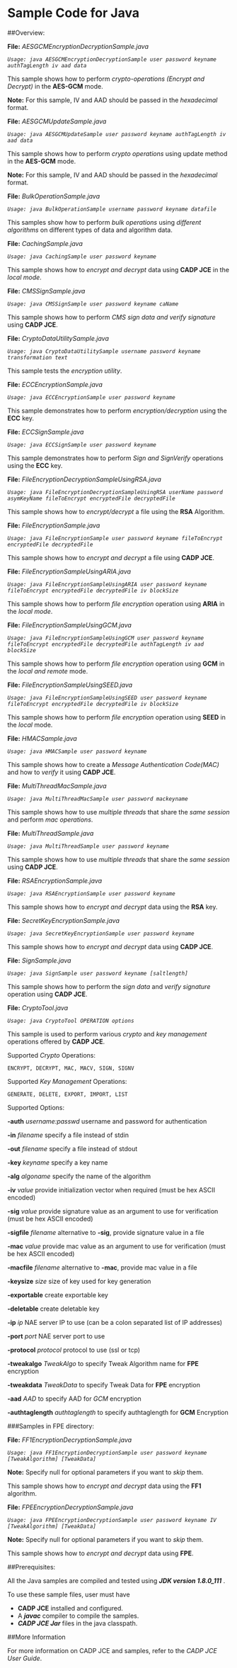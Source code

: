 # Sample Code for Java

##Overview:


**File:** *AESGCMEncryptionDecryptionSample.java*

*`Usage: java AESGCMEncryptionDecryptionSample user password keyname authTagLength iv aad data`*

This sample shows how to perform *crypto-operations (Encrypt and Decrypt)* in the  **AES-GCM** mode. 

**Note:** For this sample, IV and AAD should be passed in the *hexadecimal* format.

**File:** *AESGCMUpdateSample.java*

*`Usage: java AESGCMUpdateSample user password keyname authTagLength iv aad data`*

This sample shows how to perform *crypto operations* using update method in the **AES-GCM** mode.
 
**Note:** For this sample, IV and AAD should be passed in the *hexadecimal* format.

**File:** *BulkOperationSample.java*

*`Usage: java BulkOperationSample username password keyname datafile`*

This samples show how to perform *bulk operations* using *different algorithms* on different types of data and algorithm data.

**File:** *CachingSample.java*

*`Usage: java CachingSample user password keyname`*

This sample shows how to *encrypt and decrypt* data using **CADP JCE** in the *local mode*.

**File:** *CMSSignSample.java*

*`Usage: java CMSSignSample user password keyname caName`*

This sample shows how to perform *CMS sign data and verify signature* using **CADP JCE**.

**File:** *CryptoDataUtilitySample.java*

*`Usage: java CryptoDataUtilitySample username password keyname transformation text`*

This sample tests the *encryption utility*.

**File:** *ECCEncryptionSample.java*

*`Usage: java ECCEncryptionSample user password keyname`*

This sample demonstrates how to perform *encryption/decryption* using the **ECC** key.

**File:** *ECCSignSample.java*

*`Usage: java ECCSignSample user password keyname`*

This sample demonstrates how to perform *Sign and SignVerify* operations using the **ECC** key.

**File:** *FileEncryptionDecryptionSampleUsingRSA.java*

*`Usage: java FileEncryptionDecryptionSampleUsingRSA userName password asymKeyName fileToEncrypt encryptedFile decryptedFile`*

This sample shows how to *encrypt/decrypt* a file using the **RSA** Algorithm.

**File:** *FileEncryptionSample.java*

*`Usage: java FileEncryptionSample user password keyname fileToEncrypt encryptedFile decryptedFile`*

This sample shows how to *encrypt and decrypt* a file using **CADP JCE**.

**File:** *FileEncryptionSampleUsingARIA.java*

*`Usage: java FileEncryptionSampleUsingARIA user password keyname fileToEncrypt encryptedFile decryptedFile iv blockSize`*

This sample shows how to perform *file encryption* operation using **ARIA** in the *local mode*.

**File:** *FileEncryptionSampleUsingGCM.java*

*`Usage: java FileEncryptionSampleUsingGCM user password keyname fileToEncrypt encryptedFile decryptedFile authTagLength iv aad blockSize`*

This sample shows how to perform *file encryption* operation using **GCM** in the *local and remote* mode.

**File:** *FileEncryptionSampleUsingSEED.java*

*`Usage: java FileEncryptionSampleUsingSEED user password keyname fileToEncrypt encryptedFile decryptedFile iv blockSize`*

This sample shows how to perform *file encryption* operation using **SEED** in the *local* mode.

**File:** *HMACSample.java*

*`Usage: java HMACSample user password keyname`*

This sample shows how to create a *Message Authentication Code(MAC)* and how to *verify* it using **CADP JCE**.

**File:** *MultiThreadMacSample.java*

*`Usage: java MultiThreadMacSample user password mackeyname`*

This sample shows how to use *multiple threads* that share the *same session* and perform *mac operations*.

**File:** *MultiThreadSample.java*

*`Usage: java MultiThreadSample user password keyname`*

This sample shows how to use *multiple threads* that share the *same session* using **CADP JCE**.

**File:** *RSAEncryptionSample.java*

*`Usage: java RSAEncryptionSample user password keyname`*

This sample shows how to *encrypt and decrypt* data using the **RSA** key.

**File:** *SecretKeyEncryptionSample.java*

*`Usage: java SecretKeyEncryptionSample user password keyname`*

This sample shows how to *encrypt and decrypt* data using **CADP JCE**.

**File:** *SignSample.java*

*`Usage: java SignSample user password keyname [saltlength]`*

This sample shows how to perform the *sign data* and *verify signature* operation using **CADP JCE**.


**File:** *CryptoTool.java*

*`Usage: java CryptoTool OPERATION options`*

This sample is used to perform various *crypto* and *key management* operations offered by **CADP JCE**.
 
Supported *Crypto* Operations:

	ENCRYPT, DECRYPT, MAC, MACV, SIGN, SIGNV

Supported *Key Management* Operations:

	GENERATE, DELETE, EXPORT, IMPORT, LIST

Supported Options:

**-auth** *username:passwd* username and password for authentication

**-in** *filename* specify a file instead of stdin

**-out** *filename* specify a file instead of stdout

**-key** *keyname* specify a key name

**-alg** *algoname* specify the name of the algorithm

**-iv** *value*  provide initialization vector when required (must be hex ASCII encoded)

**-sig** *value*  provide signature value as an argument to use for verification (must be hex ASCII encoded)

**-sigfile** *filename*  alternative to **-sig**, provide signature value in a file

**-mac** *value* provide mac value as an argument to use for verification (must be hex ASCII encoded)

**-macfile** *filename*  alternative to **-mac**, provide mac value in a file

**-keysize** *size*  size of key used for key generation

**-exportable** create exportable key

**-deletable** create deletable key

**-ip** *ip* NAE server IP to use  (can be a colon separated list of IP addresses)

**-port** *port* NAE server port to use

**-protocol** *protocol* protocol to use (ssl or tcp)

**-tweakalgo** *TweakAlgo* to specify Tweak Algorithm name for **FPE** encryption

**-tweakdata** *TweakData* to specify Tweak Data for **FPE** encryption

**-aad** *AAD* to specify AAD for *GCM* encryption

**-authtaglength** *authtaglength* to specify authtaglength for **GCM** Encryption
	 



###Samples in FPE directory:

**File:** *FF1EncryptionDecryptionSample.java*

*`Usage: java FF1EncryptionDecryptionSample user password keyname [TweakAlgorithm] [TweakData]`*

**Note:** Specify null for optional parameters if you want to *skip* them.

This sample shows how to *encrypt and decrypt* data using the **FF1** algorithm.

**File:** *FPEEncryptionDecryptionSample.java*

*`Usage: java FPEEncryptionDecryptionSample user password keyname IV [TweakAlgorithm] [TweakData]`*

**Note:** Specify null for optional parameters if you want to *skip* them.

This sample shows how to *encrypt and decrypt* data using **FPE**.

##Prerequisites: 

All the Java samples are compiled and tested using ***JDK version 1.8.0_111*** .

To use these sample files, user must have

- **CADP JCE** installed and configured.
- A ***javac*** compiler to compile the samples.
- ***CADP JCE Jar*** files in the java classpath.
    

##More Information

For more information on CADP JCE and samples, refer to the *CADP JCE User Guide*.

